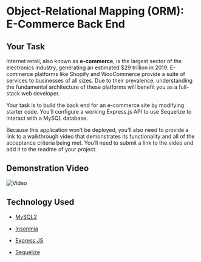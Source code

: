 # Object-Relational Mapping (ORM): E-Commerce Back End

## Your Task

Internet retail, also known as **e-commerce**, is the largest sector of the electronics industry, generating an estimated $29 trillion in 2019. E-commerce platforms like Shopify and WooCommerce provide a suite of services to businesses of all sizes. Due to their prevalence, understanding the fundamental architecture of these platforms will benefit you as a full-stack web developer.

Your task is to build the back end for an e-commerce site by modifying starter code. You’ll configure a working Express.js API to use Sequelize to interact with a MySQL database.

Because this application won’t be deployed, you’ll also need to provide a link to a walkthrough video that demonstrates its functionality and all of the acceptance criteria being met. You’ll need to submit a link to the video and add it to the readme of your project.

## Demonstration Video

![Video](./Assets/demo.gif)

## Technology Used

* [MySQL2](https://www.w3schools.com/MySQL/default.asp)

* [Insonmia](https://docs.insomnia.rest/insomnia/get-started)

* [Express JS](https://developer.mozilla.org/en-US/docs/Learn/Server-side/Express_Nodejs/Introduction)

* [Sequelize](https://sequelize.org/docs/v6/)
